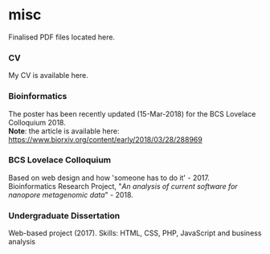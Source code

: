 # misc
Finalised PDF files located here.

### CV
My CV is available here.

### Bioinformatics
The poster has been recently updated (15-Mar-2018) for the BCS Lovelace Colloquium 2018.
<br />
**Note**: the article is available here: https://www.biorxiv.org/content/early/2018/03/28/288969

### BCS Lovelace Colloquium
Based on web design and how 'someone has to do it' - 2017.
<br />
Bioinformatics Research Project, "*An analysis of current software for nanopore metagenomic data*" - 2018.

### Undergraduate Dissertation
Web-based project (2017). Skills: HTML, CSS, PHP, JavaScript and business analysis
